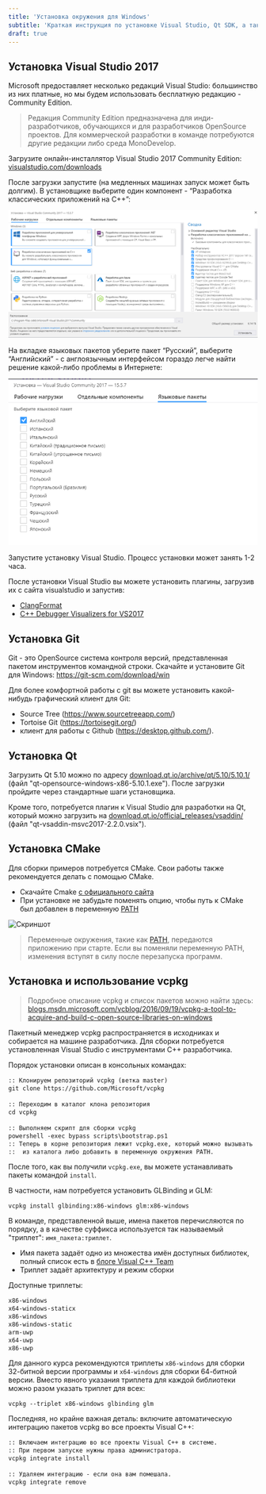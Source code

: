 ```yaml
---
title: 'Установка окружения для Windows'
subtitle: 'Краткая инструкция по установке Visual Studio, Qt SDK, а также других инструментов и библиотек'
draft: true
---
```


## Установка Visual Studio 2017

Microsoft предоставляет несколько редакций Visual Studio: большинство из них платные, но мы будем использовать бесплатную редакцию - Community Edition.

>Редакция Community Edition предназначена для инди-разработчиков, обучающихся и для разработчиков OpenSource проектов. Для коммерческой разработки в команде потребуются другие редакции либо среда MonoDevelop.

Загрузите онлайн-инсталлятор Visual Studio 2017 Community Edition: [visualstudio.com/downloads](https://www.visualstudio.com/downloads/)

После загрузки запустите (на медленных машинах запуск может быть долгим).
В установщике выберите один компонент - “Разработка классических приложений на C++”:

![Скриншот](img/setup/vs2017ce_cpp.png)

На вкладке языковых пакетов уберите пакет “Русский”, выберите “Английский” - с англоязычным интерфейсом гораздо легче найти решение какой-либо проблемы в Интернете:

![Скриншот](img/setup/vs2017ce_en.png)

Запустите установку Visual Studio. Процесс установки может занять 1-2 часа.

После установки Visual Studio вы можете установить плагины, загрузив их с сайта visualstudio и запустив:

* [ClangFormat](https://marketplace.visualstudio.com/items?itemName=LLVMExtensions.ClangFormat)
* [C++ Debugger Visualizers for VS2017](https://marketplace.visualstudio.com/items?itemName=ArkadyShapkin.CDebuggerVisualizersforVS2017)

## Установка Git

Git - это OpenSource система контроля версий, представленная пакетом инструментов командной строки.
Скачайте и установите Git для Windows: https://git-scm.com/download/win

Для более комфортной работы с git вы можете установить какой-нибудь графический клиент для Git:

* Source Tree (https://www.sourcetreeapp.com/)
* Tortoise Git (https://tortoisegit.org/)
* клиент для работы с Github (https://desktop.github.com/).

## Установка Qt

Загрузить Qt 5.10 можно по адресу [download.qt.io/archive/qt/5.10/5.10.1/](https://download.qt.io/archive/qt/5.10/5.10.1/) (файл "qt-opensource-windows-x86-5.10.1.exe"). После загрузки пройдите через стандартные шаги установщика.

Кроме того, потребуется плагин к Visual Studio для разработки на Qt, который можно загрузить на [download.qt.io/official_releases/vsaddin/](https://download.qt.io/official_releases/vsaddin/) (файл "qt-vsaddin-msvc2017-2.2.0.vsix").

## Установка CMake

Для сборки примеров потребуется CMake. Свои работы также рекомендуется делать с помощью CMake.

- Скачайте Cmake [с официального сайта](https://cmake.org/download/)
- При установке не забудьте поменять опцию, чтобы путь к CMake был добавлен в переменную [PATH](http://superuser.com/questions/284342/what-are-path-and-other-environment-variables-and-how-can-i-set-or-use-them)

![Скриншот](img/cmake_add_to_path.png)

>Переменные окружения, такие как [PATH](http://superuser.com/questions/284342/what-are-path-and-other-environment-variables-and-how-can-i-set-or-use-them), передаются приложению при старте. Если вы поменяли переменную PATH, изменения вступят в силу после перезапуска программ.

## Установка и использование vcpkg

>Подробное описание vcpkg и список пакетов можно найти здесь: [blogs.msdn.microsoft.com/vcblog/2016/09/19/vcpkg-a-tool-to-acquire-and-build-c-open-source-libraries-on-windows](https://blogs.msdn.microsoft.com/vcblog/2016/09/19/vcpkg-a-tool-to-acquire-and-build-c-open-source-libraries-on-windows/)

Пакетный менеджер vcpkg распространяется в исходниках и собирается на машине разработчика. Для сборки потребуется установленная Visual Studio с инструментами C++ разработчика.

Порядок установки описан в консольных командах:

```
:: Клонируем репозиторий vcpkg (ветка master)
git clone https://github.com/Microsoft/vcpkg

:: Переходим в каталог клона репозитория
cd vcpkg

:: Выполняем скрипт для сборки vcpkg
powershell -exec bypass scripts\bootstrap.ps1
:: Теперь в корне репозитория лежит vcpkg.exe, который можно вызывать
::  из каталога либо добавить в переменную окружения PATH.
```

После того, как вы получили `vcpkg.exe`, вы можете устанавливать пакеты командой `install`.

В частности, нам потребуется установить GLBinding и GLM:

```
vcpkg install glbinding:x86-windows glm:x86-windows
```

В команде, представленной выше, имена пакетов перечисляются по порядку, а в качестве суффикса используется так называемый "триплет": `имя_пакета:триплет`.

- Имя пакета задаёт одно из множества имён доступных библиотек, полный список есть в [блоге Visual C++ Team](https://blogs.msdn.microsoft.com/vcblog/2016/09/19/vcpkg-a-tool-to-acquire-and-build-c-open-source-libraries-on-windows/)
- Триплет задаёт архитектуру и режим сборки

Доступные триплеты:

```
x86-windows
x64-windows-staticx
x86-windows
x86-windows-static
arm-uwp
x64-uwp
x86-uwp
```

Для данного курса рекомендуются триплеты `x86-windows` для сборки 32-битной версии программы и `x64-windows` для сборки 64-битной версии. Вместо явного указания триплета для каждой библиотеки можно разом указать триплет для всех:

```
vcpkg --triplet x86-windows glbinding glm
```

Последняя, но крайне важная деталь: включите автоматическую интеграцию пакетов vcpkg во все проекты Visual C++:

```
:: Включаем интеграцию во все проекты Visual C++ в системе.
:: При первом запуске нужны права администратора.
vcpkg integrate install

:: Удаляем интеграцию - если она вам помешала.
vcpkg integrate remove
```
